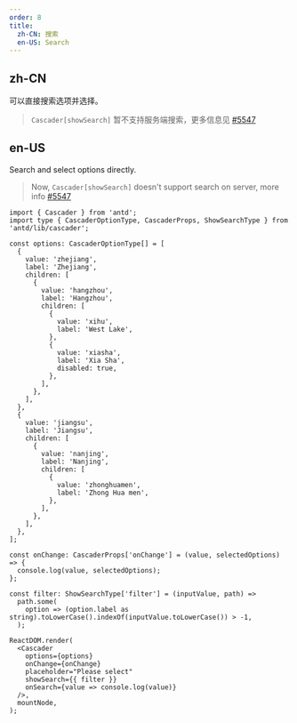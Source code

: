 ```yaml
---
order: 8
title:
  zh-CN: 搜索
  en-US: Search
---
```


## zh-CN

可以直接搜索选项并选择。

> `Cascader[showSearch]` 暂不支持服务端搜索，更多信息见 [#5547](https://github.com/ant-design/ant-design/issues/5547)

## en-US

Search and select options directly.

> Now, `Cascader[showSearch]` doesn't support search on server, more info [#5547](https://github.com/ant-design/ant-design/issues/5547)

```tsx
import { Cascader } from 'antd';
import type { CascaderOptionType, CascaderProps, ShowSearchType } from 'antd/lib/cascader';

const options: CascaderOptionType[] = [
  {
    value: 'zhejiang',
    label: 'Zhejiang',
    children: [
      {
        value: 'hangzhou',
        label: 'Hangzhou',
        children: [
          {
            value: 'xihu',
            label: 'West Lake',
          },
          {
            value: 'xiasha',
            label: 'Xia Sha',
            disabled: true,
          },
        ],
      },
    ],
  },
  {
    value: 'jiangsu',
    label: 'Jiangsu',
    children: [
      {
        value: 'nanjing',
        label: 'Nanjing',
        children: [
          {
            value: 'zhonghuamen',
            label: 'Zhong Hua men',
          },
        ],
      },
    ],
  },
];

const onChange: CascaderProps['onChange'] = (value, selectedOptions) => {
  console.log(value, selectedOptions);
};

const filter: ShowSearchType['filter'] = (inputValue, path) =>
  path.some(
    option => (option.label as string).toLowerCase().indexOf(inputValue.toLowerCase()) > -1,
  );

ReactDOM.render(
  <Cascader
    options={options}
    onChange={onChange}
    placeholder="Please select"
    showSearch={{ filter }}
    onSearch={value => console.log(value)}
  />,
  mountNode,
);
```
